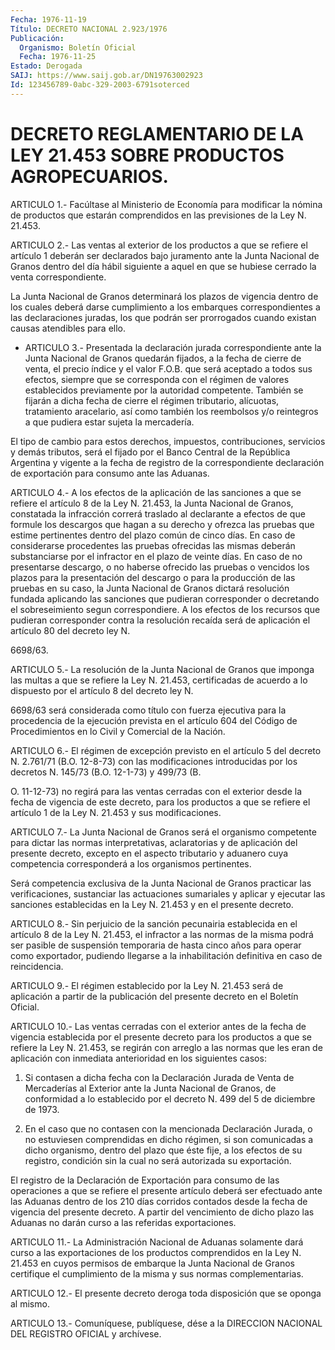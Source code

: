 ```yaml
---
Fecha: 1976-11-19
Título: DECRETO NACIONAL 2.923/1976
Publicación:
  Organismo: Boletín Oficial
  Fecha: 1976-11-25
Estado: Derogada
SAIJ: https://www.saij.gob.ar/DN19763002923
Id: 123456789-0abc-329-2003-6791soterced
---
```

# DECRETO REGLAMENTARIO DE LA LEY 21.453 SOBRE PRODUCTOS AGROPECUARIOS.

<a id="1"></a>
ARTICULO 1.- Facúltase al Ministerio de Economía para modificar la nómina  de productos que estarán comprendidos en las previsiones de la Ley N. 21.453.

<a id="2"></a>
ARTICULO  2.- Las ventas al exterior de los productos a que se refiere el artículo  1  deberán  ser declarados bajo juramento ante la Junta Nacional de Granos dentro  del día hábil siguiente a aquel en   que  se  hubiese  cerrado  la  venta  correspondiente.

La Junta  Nacional  de  Granos  determinará  los plazos de vigencia dentro  de  los cuales deberá darse cumplimiento  a  los  embarques correspondientes  a  las  declaraciones juradas, los que podrán ser prorrogados cuando existan causas atendibles para ello.

<a id="3"></a>
* ARTICULO 3.- Presentada la declaración jurada correspondiente ante  la  Junta  Nacional de Granos quedarán fijados, a la fecha de cierre de venta, el  precio  índice  y  el  valor  F.O.B.  que será aceptado  a  todos  sus efectos, siempre que se corresponda con  el régimen  de  valores  establecidos  previamente  por  la  autoridad competente. También se  fijarán  a dicha fecha de cierre el régimen tributario, alícuotas, tratamiento  aracelario,  así  como  también los  reembolsos  y/o  reintegros  a  que  pudiera  estar  sujeta la mercadería.

El  tipo  de cambio para estos derechos, impuestos, contribuciones, servicios y  demás tributos, será el fijado por el Banco Central de la República Argentina  y  vigente  a  la  fecha  de registro de la correspondiente  declaración de exportación para consumo  ante  las Aduanas.

<a id="4"></a>
ARTICULO 4.- A los efectos de la aplicación de las sanciones a que se  refiere  el  artículo  8  de  la  Ley  N.  21.453, la Junta Nacional  de Granos, constatada la infracción correrá  traslado  al declarante  a  efectos  de que formule los descargos que hagan a su derecho y ofrezca las pruebas  que  estime  pertinentes  dentro del plazo común de cinco días. En caso de considerarse procedentes  las pruebas    ofrecidas   las  mismas  deberán  substanciarse  por  el infractor en el plazo de  veinte  días.  En  caso de no presentarse descargo, o no haberse ofrecido las pruebas o  vencidos  los plazos para  la  presentación  del  descargo  o para la producción de  las pruebas en su caso, la Junta Nacional de  Granos dictará resolución fundada  aplicando  las  sanciones  que  pudieran   corresponder  o decretando  el sobreseimiento segun correspondiere. A  los  efectos de los recursos  que  pudieran  corresponder  contra  la resolución recaída  será  de  aplicación  el  artículo  80 del decreto ley  N.

6698/63.

<a id="5"></a>
ARTICULO  5.- La resolución de la Junta Nacional de Granos que imponga las multas  a que se refiere la Ley N. 21.453, certificadas de acuerdo a lo dispuesto  por  el  artículo  8  del decreto ley N.

6698/63 será considerada como título con fuerza ejecutiva  para  la procedencia  de la ejecución prevista en el artículo 604 del Código de Procedimientos en lo Civil y Comercial de la Nación.

<a id="6"></a>
ARTICULO 6.- El régimen de excepción previsto en el artículo 5 del decreto  N. 2.761/71  (B.O.  12-8-73)  con  las  modificaciones introducidas por los decretos N. 145/73 (B.O. 12-1-73) y 499/73 (B.

O.  11-12-73)  no  regirá  para las ventas cerradas con el exterior desde la fecha de vigencia de  este  decreto,  para los productos a que se refiere el artículo 1 de la Ley N. 21.453 y sus modificaciones.

<a id="7"></a>
ARTICULO  7.-  La  Junta  Nacional de Granos será el organismo competente para dictar las normas  interpretativas,  aclaratorias y de    aplicación  del  presente  decreto,  excepto  en  el  aspecto tributario    y  aduanero  cuya  competencia  corresponderá  a  los organismos pertinentes.

Será  competencia    exclusiva  de  la  Junta  Nacional  de  Granos practicar  las  verificaciones,    sustanciar    las    actuaciones sumariales  y aplicar y ejecutar las sanciones establecidas  en  la Ley N. 21.453 y en el presente decreto.

<a id="8"></a>
ARTICULO 8.- Sin perjuicio de la sanción pecunairia establecida en el  artículo 8 de la Ley N. 21.453, el infractor a las normas de la misma  podrá ser pasible de suspensión temporaria de hasta cinco años  para  operar    como   exportador,  pudiendo  llegarse  a  la inhabilitación definitiva en caso de reincidencia.

<a id="9"></a>
ARTICULO  9.- El régimen establecido por la Ley N. 21.453 será de aplicación a  partir  de  la publicación del presente decreto en el Boletín Oficial.

<a id="10"></a>
ARTICULO  10.- Las ventas cerradas con el exterior antes de la fecha de vigencia  establecida  por  el  presente  decreto para los productos  a  que  se  refiere  la  Ley  N. 21.453, se regirán  con arreglo  a  las  normas  que les eran de aplicación  con  inmediata anterioridad en los siguientes casos:

1) Si contasen a dicha fecha  con la Declaración Jurada de Venta de Mercaderías  al  Exterior ante la  Junta  Nacional  de  Granos,  de conformidad a lo establecido  por  el  decreto  N.  499  del  5  de diciembre de 1973.

2)  En  el  caso  que  no  contasen  con  la mencionada Declaración Jurada,  o  no  estuviesen comprendidas en dicho  régimen,  si  son comunicadas a dicho  organismo,  dentro  del plazo que éste fije, a los  efectos  de  su  registro,  condición  sin  la  cual  no  será autorizada su exportación.

El registro de la Declaración de Exportación  para  consumo  de las operaciones  a  que  se  refiere  el  presente  artículo deberá ser efectuado  ante  las  Aduanas  dentro  de  los  210  días  corridos contados desde la fecha de vigencia del presente decreto.  A partir del  vencimiento  de  dicho plazo las Aduanas no darán curso a  las referidas exportaciones.

<a id="11"></a>
ARTICULO  11.- La Administración Nacional de Aduanas solamente dará curso a las  exportaciones de los productos comprendidos en la Ley N. 21.453 en cuyos  permisos  de  embarque la Junta Nacional de Granos  certifique  el  cumplimiento  de  la  misma  y  sus  normas complementarias.

<a id="12"></a>
ARTICULO  12.- El presente decreto deroga toda disposición que se oponga al mismo.

<a id="13"></a>
ARTICULO  13.-  Comuníquese,  publíquese,  dése a la DIRECCION NACIONAL DEL REGISTRO OFICIAL y archívese.